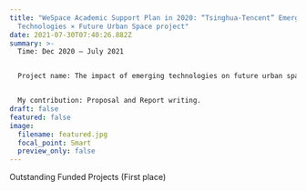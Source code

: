 ```yaml
---
title: "WeSpace Academic Support Plan in 2020: “Tsinghua-Tencent” Emerging
  Technologies × Future Urban Space project"
date: 2021-07-30T07:40:26.882Z
summary: >-
  Time: Dec 2020 – July 2021


  Project name: The impact of emerging technologies on future urban space under the trend of urbanization


  My contribution: Proposal and Report writing.
draft: false
featured: false
image:
  filename: featured.jpg
  focal_point: Smart
  preview_only: false
---
```

Outstanding Funded Projects (First place)